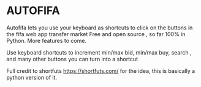 # AUTOFIFA

Autofifa lets you use your keyboard as shortcuts to click on the buttons in the fifa web app transfer market
Free and open source , so far 100% in Python. More features to come.

Use keyboard shortcuts to increment min/max bid, min/max buy, search , and many other buttons you can turn into a shortcut

Full credit to shortfuts https://shortfuts.com/ for the idea, this is basically a python version of it.
